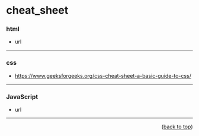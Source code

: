 <a name="topage"></a>

# cheat_sheet

### html

* url


----

### css

* https://www.geeksforgeeks.org/css-cheat-sheet-a-basic-guide-to-css/

----

### JavaScript

* url

----

<p align="right">(<a href="#topage">back to top</a>)</p>
<br/>
<br/>
